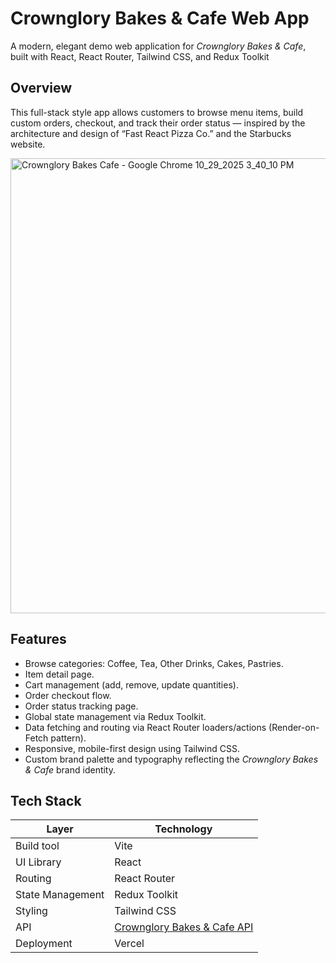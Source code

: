 # Crownglory Bakes & Cafe Web App
A modern, elegant demo web application for *Crownglory Bakes & Cafe*, built with React, React Router, Tailwind CSS, and Redux Toolkit

## Overview
This full-stack style app allows customers to browse menu items, build custom orders, checkout, and track their order status — inspired by the architecture and design of “Fast React Pizza Co.” and the Starbucks website.

<img width="1366" height="728" alt="Crownglory Bakes   Cafe - Google Chrome 10_29_2025 3_40_10 PM" src="https://github.com/user-attachments/assets/79bd3037-5e3c-4e56-9e9d-48751935e0d5" />

## Features
- Browse categories: Coffee, Tea, Other Drinks, Cakes, Pastries.  
- Item detail page. 
- Cart management (add, remove, update quantities).  
- Order checkout flow.  
- Order status tracking page.  
- Global state management via Redux Toolkit.  
- Data fetching and routing via React Router loaders/actions (Render-on-Fetch pattern).  
- Responsive, mobile-first design using Tailwind CSS.  
- Custom brand palette and typography reflecting the *Crownglory Bakes & Cafe* brand identity.

## Tech Stack

| Layer            | Technology             |
|------------------|------------------------|
| Build tool       | Vite                   |
| UI Library       | React                  |
| Routing          | React Router           |
| State Management | Redux Toolkit          |
| Styling          | Tailwind CSS           |
| API              | [Crownglory Bakes & Cafe API](https://github.com/David-Igwe/Crownglory-Bakes-and-Cafe-API) |
| Deployment       | Vercel    |




